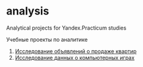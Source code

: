 # analysis

Analytical projects for Yandex.Practicum studies

Учебные проекты по аналитике
1. [Исследование объявлений о продаже квартир](https://github.com/mckuratova/analysis/blob/main/03.ipynb)
2. [Исследование данных о компьютерных играх](https://github.com/mckuratova/analysis/blob/main/05.ipynb)
